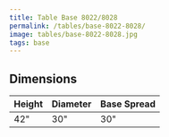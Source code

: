 ```yaml
---
title: Table Base 8022/8028
permalink: /tables/base-8022-8028/
image: tables/base-8022-8028.jpg
tags: base
---
```


## Dimensions

Height | Diameter | Base Spread
-------|----------|------------
42"    | 30"      | 30"